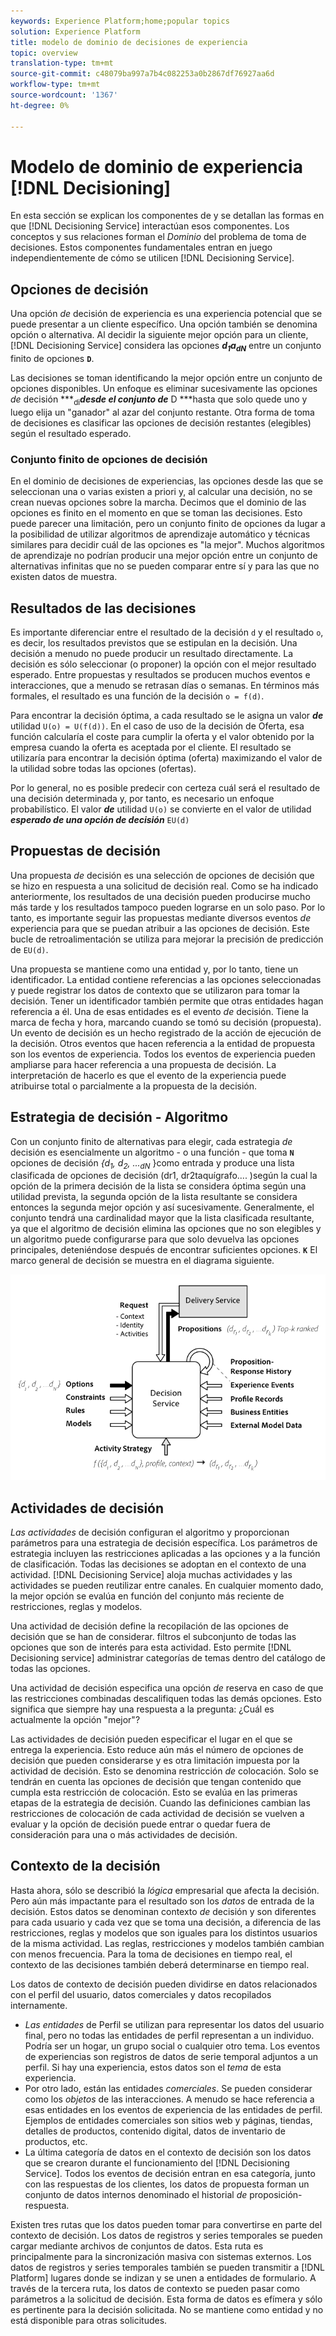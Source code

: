```yaml
---
keywords: Experience Platform;home;popular topics
solution: Experience Platform
title: modelo de dominio de decisiones de experiencia
topic: overview
translation-type: tm+mt
source-git-commit: c48079ba997a7b4c082253a0b2867df76927aa6d
workflow-type: tm+mt
source-wordcount: '1367'
ht-degree: 0%

---
```



# Modelo de dominio de experiencia [!DNL Decisioning]

En esta sección se explican los componentes de y se detallan las formas en que [!DNL Decisioning Service] interactúan esos componentes. Los conceptos y sus relaciones forman el *Dominio* del problema de toma de decisiones. Estos componentes fundamentales entran en juego independientemente de cómo se utilicen [!DNL Decisioning Service].

## Opciones de decisión

Una opción *de* decisión de experiencia es una experiencia potencial que se puede presentar a un cliente específico. Una opción también se denomina opción o alternativa. Al decidir la siguiente mejor opción para un cliente, [!DNL Decisioning Service] considera las opciones ***d<sub>1</sub>***a***<sub>dN</sub>*** entre un conjunto finito de opciones **`D`**.

Las decisiones se toman identificando la mejor opción entre un conjunto de opciones disponibles. Un enfoque es eliminar sucesivamente las opciones *de* decisión ***<sub>di</sub>***desde el conjunto de*** D ***hasta que solo quede uno y luego elija un &quot;ganador&quot; al azar del conjunto restante. Otra forma de toma de decisiones es clasificar las opciones de decisión restantes (elegibles) según el resultado esperado.

### Conjunto finito de opciones de decisión

En el dominio de decisiones de experiencias, las opciones desde las que se seleccionan una o varias existen a priori y, al calcular una decisión, no se crean nuevas opciones sobre la marcha. Decimos que el dominio de las opciones es finito en el momento en que se toman las decisiones. Esto puede parecer una limitación, pero un conjunto finito de opciones da lugar a la posibilidad de utilizar algoritmos de aprendizaje automático y técnicas similares para decidir cuál de las opciones es &quot;la mejor&quot;. Muchos algoritmos de aprendizaje no podrían producir una mejor opción entre un conjunto de alternativas infinitas que no se pueden comparar entre sí y para las que no existen datos de muestra.

## Resultados de las decisiones

Es importante diferenciar entre el resultado de la decisión `d` y el resultado `o`, es decir, los resultados previstos que se estipulan en la decisión. Una decisión a menudo no puede producir un resultado directamente. La decisión es sólo seleccionar (o proponer) la opción con el mejor resultado esperado. Entre propuestas y resultados se producen muchos eventos e interacciones, que a menudo se retrasan días o semanas. En términos más formales, el resultado es una función de la decisión `o = f(d)`.

Para encontrar la decisión óptima, a cada resultado se le asigna un valor ***de*** utilidad `U(o) = U(f(d))`.
En el caso de uso de la decisión de Oferta, esa función calcularía el coste para cumplir la oferta y el valor obtenido por la empresa cuando la oferta es aceptada por el cliente. El resultado se utilizaría para encontrar la decisión óptima (oferta) maximizando el valor de la utilidad sobre todas las opciones (ofertas).

Por lo general, no es posible predecir con certeza cuál será el resultado de una decisión determinada y, por tanto, es necesario un enfoque probabilístico. El valor ***de*** utilidad `U(o)` se convierte en el valor de utilidad ***esperado de una opción de decisión*** `EU(d)`

## Propuestas de decisión

Una propuesta *de* decisión es una selección de opciones de decisión que se hizo en respuesta a una solicitud de decisión real. Como se ha indicado anteriormente, los resultados de una decisión pueden producirse mucho más tarde y los resultados tampoco pueden lograrse en un solo paso. Por lo tanto, es importante seguir las propuestas mediante diversos eventos *de* experiencia para que se puedan atribuir a las opciones de decisión. Este bucle de retroalimentación se utiliza para mejorar la precisión de predicción de `EU(d)`.

Una propuesta se mantiene como una entidad y, por lo tanto, tiene un identificador. La entidad contiene referencias a las opciones seleccionadas y puede registrar los datos de contexto que se utilizaron para tomar la decisión. Tener un identificador también permite que otras entidades hagan referencia a él. Una de esas entidades es el evento *de* decisión. Tiene la marca de fecha y hora, marcando cuando se tomó su decisión (propuesta). Un evento de decisión es un hecho registrado de la acción de ejecución de la decisión. Otros eventos que hacen referencia a la entidad de propuesta son los eventos de experiencia. Todos los eventos de experiencia pueden ampliarse para hacer referencia a una propuesta de decisión. La interpretación de hacerlo es que el evento de la experiencia puede atribuirse total o parcialmente a la propuesta de la decisión.

## Estrategia de decisión - Algoritmo

Con un conjunto finito de alternativas para elegir, cada estrategia *de* decisión es esencialmente un algoritmo - o una función - que toma **`N`** opciones de decisión *{d<sub>1</sub>, d<sub>2</sub>, ...<sub>dN</sub>* *<sub></sub><sub></sub><sub></sub>* }como entrada y produce una lista clasificada de opciones de decisión (dr1, dr2taquígrafo.... )según la cual la opción de la primera decisión de la lista se considera óptima según una utilidad prevista, la segunda opción de la lista resultante se considera entonces la segunda mejor opción y así sucesivamente. Generalmente, el conjunto tendrá una cardinalidad mayor que la lista clasificada resultante, ya que el algoritmo de decisión elimina las opciones que no son elegibles y un algoritmo puede configurarse para que solo devuelva las opciones principales, deteniéndose después de encontrar suficientes opciones. **`K`** 
El marco general de decisión se muestra en el diagrama siguiente.

![Fig. 1](./images/decisioning-optimization.png)

## Actividades de decisión

*Las actividades* de decisión configuran el algoritmo y proporcionan parámetros para una estrategia de decisión específica. Los parámetros de estrategia incluyen las restricciones aplicadas a las opciones y a la función de clasificación. Todas las decisiones se adoptan en el contexto de una actividad. [!DNL Decisioning Service] aloja muchas actividades y las actividades se pueden reutilizar entre canales. En cualquier momento dado, la mejor opción se evalúa en función del conjunto más reciente de restricciones, reglas y modelos.

Una actividad de decisión define la recopilación de las opciones de decisión que se han de considerar. filtros el subconjunto de todas las opciones que son de interés para esta actividad. Esto permite [!DNL Decisioning service] administrar categorías de temas dentro del catálogo de todas las opciones.

Una actividad de decisión especifica una opción *de* reserva en caso de que las restricciones combinadas descalifiquen todas las demás opciones. Esto significa que siempre hay una respuesta a la pregunta: ¿Cuál es actualmente la opción &quot;mejor&quot;?

Las actividades de decisión pueden especificar el lugar en el que se entrega la experiencia. Esto reduce aún más el número de opciones de decisión que pueden considerarse y es otra limitación impuesta por la actividad de decisión. Esto se denomina restricción *de* colocación. Solo se tendrán en cuenta las opciones de decisión que tengan contenido que cumpla esta restricción de colocación. Esto se evalúa en las primeras etapas de la estrategia de decisión. Cuando las definiciones cambian las restricciones de colocación de cada actividad de decisión se vuelven a evaluar y la opción de decisión puede entrar o quedar fuera de consideración para una o más actividades de decisión.

## Contexto de la decisión

Hasta ahora, sólo se describió la *lógica* empresarial que afecta la decisión. Pero aún más impactante para el resultado son los *datos* de entrada de la decisión. Estos datos se denominan contexto *de* decisión y son diferentes para cada usuario y cada vez que se toma una decisión, a diferencia de las restricciones, reglas y modelos que son iguales para los distintos usuarios de la misma actividad. Las reglas, restricciones y modelos también cambian con menos frecuencia. Para la toma de decisiones en tiempo real, el contexto de las decisiones también deberá determinarse en tiempo real.

Los datos de contexto de decisión pueden dividirse en datos relacionados con el perfil del usuario, datos comerciales y datos recopilados internamente.

- *Las entidades* de Perfil se utilizan para representar los datos del usuario final, pero no todas las entidades de perfil representan a un individuo. Podría ser un hogar, un grupo social o cualquier otro tema. Los eventos de experiencias son registros de datos de serie temporal adjuntos a un perfil. Si hay una experiencia, estos datos son el *tema* de esta experiencia.
- Por otro lado, están las entidades *comerciales*. Se pueden considerar como los *objetos* de las interacciones. A menudo se hace referencia a esas entidades en los eventos de experiencia de las entidades de perfil. Ejemplos de entidades comerciales son sitios web y páginas, tiendas, detalles de productos, contenido digital, datos de inventario de productos, etc.
- La última categoría de datos en el contexto de decisión son los datos que se crearon durante el funcionamiento del [!DNL Decisioning Service]. Todos los eventos de decisión entran en esa categoría, junto con las respuestas de los clientes, los datos de propuesta forman un conjunto de datos internos denominado el historial *de* proposición-respuesta.

Existen tres rutas que los datos pueden tomar para convertirse en parte del contexto de decisión. Los datos de registros y series temporales se pueden cargar mediante archivos de conjuntos de datos. Esta ruta es principalmente para la sincronización masiva con sistemas externos. Los datos de registros y series temporales también se pueden transmitir a [!DNL Platform] lugares donde se indizan y se unen a entidades de formulario. A través de la tercera ruta, los datos de contexto se pueden pasar como parámetros a la solicitud de decisión. Esta forma de datos es efímera y sólo es pertinente para la decisión solicitada. No se mantiene como entidad y no está disponible para otras solicitudes.
